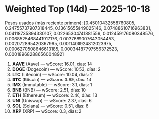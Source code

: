 # Weighted Top (14d) — 2025-10-18
Pesos usados (más reciente primero): [0.45010432558760805, 0.24755737907318445, 0.13615655849025146, 0.07488610716963831, 0.04118735894330107, 0.02265304741881559, 0.012459176080348576, 0.0068525468441917176, 0.0037689007643054453, 0.002072895420367995, 0.0011400924812023975, 0.0006270508646613185, 0.00034487797556372523, 0.00018968288656004892]
1. **AAVE** (Aave) — wScore: 16.01, días: 14
2. **DOGE** (Dogecoin) — wScore: 10.53, días: 2
3. **LTC** (Litecoin) — wScore: 10.04, días: 2
4. **BTC** (Bitcoin) — wScore: 3.99, días: 14
5. **IMX** (Immutable) — wScore: 3.1, días: 1
6. **BNB** (BNB) — wScore: 2.51, días: 10
7. **ETH** (Ethereum) — wScore: 2.46, días: 13
8. **UNI** (Uniswap) — wScore: 2.37, días: 6
9. **SOL** (Solana) — wScore: 0.51, días: 6
10. **XRP** (XRP) — wScore: 0.3, días: 2